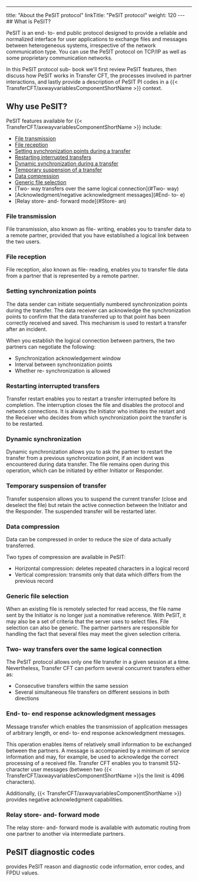 ---
title: "About the PeSIT protocol"
linkTitle: "PeSIT protocol"
weight: 120
--- ## What is PeSIT?

PeSIT is an end- to- end public protocol designed to provide a reliable
and normalized interface for user applications to exchange files and messages
between heterogeneous systems, irrespective of the network communication
type. You can use the PeSIT protocol on TCP/IP as well as some
proprietary communication networks.

In this PeSIT protocol sub- book we'll first review PeSIT features, then discuss how PeSIT works in Transfer CFT, the processes involved in partner interactions, and lastly provide a description of PeSIT PI codes in a {{< TransferCFT/axwayvariablesComponentShortName  >}} context.

<span id="PeSIT"></span>

## Why use PeSIT?

PeSIT features available for {{< TransferCFT/axwayvariablesComponentShortName  >}} include:

- [File
    transmission](#File)
- [File
    reception](#File2)
- [Setting synchronization points during a transfer](#Setting)
- [Restarting interrupted transfers](#Restarti)
- [Dynamic
    synchronization during a transfer](#Dynamic)
- [Temporary
    suspension of a transfer](#Temporar)
- [Data
    compression](#Data)
- [Generic
    file selection](#Generic)
- [Two- way
    transfers over the same logical connection](#Two- way)
- [Acknowledgment/negative acknowledgment messages](#End- to- e)
- [Relay store- and- forward mode](#Store- an)

<span id="File"></span>

### File transmission

File transmission, also known as file- writing, enables you to transfer
data to a remote partner, provided that you have established a logical
link between the two users.

<span id="File2"></span>

### File reception

File reception, also known as file- reading, enables you to transfer
file data from a partner that is represented by a remote partner.

<span id="Setting"></span>

### Setting synchronization points

The data sender can initiate sequentially numbered synchronization points
during the transfer. The data receiver can acknowledge the synchronization
points to confirm that the data transferred up to that point has been
correctly received and saved. This mechanism is used to restart a transfer
after an incident.

When you establish the logical connection between partners, the two
partners can negotiate the following:

- Synchronization
    acknowledgement window
- Interval
    between synchronization points
- Whether
    re- synchronization is allowed

<span id="Restarti"></span>

### Restarting interrupted transfers

Transfer restart enables you to restart a transfer interrupted before
its completion. The interruption closes the file and disables the protocol
and network connections. It is always the Initiator who initiates the
restart and the Receiver who decides from which synchronization point
the transfer is to be restarted.

<span id="Dynamic"></span>

### Dynamic synchronization

Dynamic synchronization allows you to ask the partner to restart the
transfer from a previous synchronization point, if an incident was encountered
during data transfer. The file remains open during this operation, which
can be initiated by either Initiator or Responder.

<span id="Temporar"></span>

### Temporary suspension of transfer

Transfer suspension allows you to suspend the current transfer (close
and deselect the file) but retain the active connection between the
Initiator and the Responder. The suspended transfer will be restarted
later.

<span id="Data"></span>

### Data compression

Data can be compressed in order to reduce the size of data actually
transferred.

Two types of compression are available in PeSIT:

- Horizontal
    compression: deletes repeated characters in a logical record
- Vertical
    compression: transmits only that data which differs from the previous
    record

<span id="Generic"></span>

### Generic file selection

When an existing file is remotely selected for read access, the file
name sent by the Initiator is no longer just a nominative reference. With
PeSIT, it may also be a set of criteria that the server uses to select
files. File selection can also be generic. The partner partners are responsible
for handling the fact that several files may meet the given selection
criteria.

<span id="Two- way"></span>

### Two- way transfers over the same logical connection

The PeSIT protocol allows only one file transfer in a given session at a time. Nevertheless, Transfer CFT can perform several concurrent transfers either as: 

- Consecutive transfers within the same session
- Several simultaneous file transfers on different sessions in both directions

<span id="End- to- e"></span>

### End- to- end response acknowledgment messages

Message
transfer which enables the transmission of application messages of arbitrary
length, or end- to- end response acknowledgment messages.

This operation enables items of relatively small information to be exchanged between the partners. A message is accompanied by a minimum of service information and may, for example, be used to acknowledge the correct processing of a received file. Transfer CFT enables you to transmit 512- character user messages (between two {{< TransferCFT/axwayvariablesComponentShortName  >}}s the limit is 4096 characters).

Additionally, {{< TransferCFT/axwayvariablesComponentShortName  >}} provides negative acknowledgment capabilities.

<span id="Store- an"></span>

### Relay store- and- forward mode

The relay store- and- forward mode is available with automatic routing from one partner to another via intermediate
partners.

## PeSIT diagnostic codes

provides PeSIT reason and diagnostic code information, error codes, and FPDU values.
